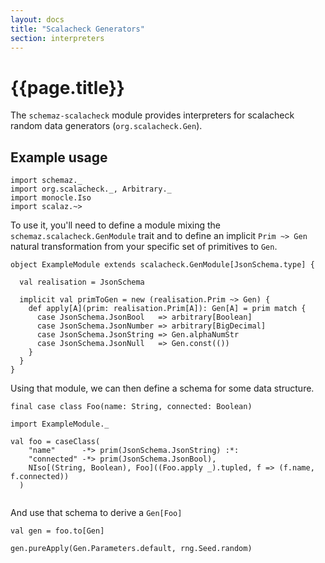```yaml
---
layout: docs
title: "Scalacheck Generators"
section: interpreters
---
```


# {{page.title}}

The `schemaz-scalacheck` module provides interpreters for scalacheck random data generators (`org.scalacheck.Gen`).

## Example usage

```tut:silent
import schemaz._
import org.scalacheck._, Arbitrary._
import monocle.Iso
import scalaz.~>
```

To use it, you'll need to define a module mixing the `schemaz.scalacheck.GenModule` trait and to define an implicit `Prim ~> Gen` natural transformation from your specific set of primitives to `Gen`.

```tut:silent
object ExampleModule extends scalacheck.GenModule[JsonSchema.type] {
  
  val realisation = JsonSchema

  implicit val primToGen = new (realisation.Prim ~> Gen) {
    def apply[A](prim: realisation.Prim[A]): Gen[A] = prim match {
      case JsonSchema.JsonBool   => arbitrary[Boolean]
      case JsonSchema.JsonNumber => arbitrary[BigDecimal]
      case JsonSchema.JsonString => Gen.alphaNumStr
      case JsonSchema.JsonNull   => Gen.const(())
    }
  }
}
```

Using that module, we can then define a schema for some data structure.

```tut:silent
final case class Foo(name: String, connected: Boolean)

import ExampleModule._

val foo = caseClass(
    "name"      -*> prim(JsonSchema.JsonString) :*:
    "connected" -*> prim(JsonSchema.JsonBool),
    NIso[(String, Boolean), Foo]((Foo.apply _).tupled, f => (f.name, f.connected))
  )
  
```

And use that schema to derive a `Gen[Foo]`

```tut
val gen = foo.to[Gen]

gen.pureApply(Gen.Parameters.default, rng.Seed.random)
```
